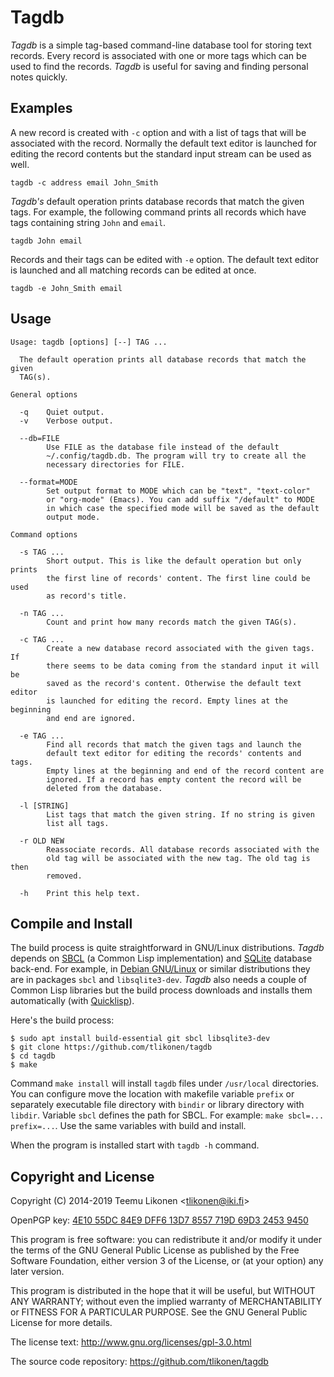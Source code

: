 Tagdb
=====

_Tagdb_ is a simple tag-based command-line database tool for storing
text records. Every record is associated with one or more tags which can
be used to find the records. _Tagdb_ is useful for saving and finding
personal notes quickly.


## Examples

A new record is created with `-c` option and with a list of tags that
will be associated with the record. Normally the default text editor is
launched for editing the record contents but the standard input stream
can be used as well.

    tagdb -c address email John_Smith

_Tagdb's_ default operation prints database records that match the given
tags. For example, the following command prints all records which have
tags containing string `John` and `email`.

    tagdb John email

Records and their tags can be edited with `-e` option. The default text
editor is launched and all matching records can be edited at once.

    tagdb -e John_Smith email


## Usage

    Usage: tagdb [options] [--] TAG ...

      The default operation prints all database records that match the given
      TAG(s).

    General options

      -q    Quiet output.
      -v    Verbose output.

      --db=FILE
            Use FILE as the database file instead of the default
            ~/.config/tagdb.db. The program will try to create all the
            necessary directories for FILE.

      --format=MODE
            Set output format to MODE which can be "text", "text-color"
            or "org-mode" (Emacs). You can add suffix "/default" to MODE
            in which case the specified mode will be saved as the default
            output mode.

    Command options

      -s TAG ...
            Short output. This is like the default operation but only prints
            the first line of records' content. The first line could be used
            as record's title.

      -n TAG ...
            Count and print how many records match the given TAG(s).

      -c TAG ...
            Create a new database record associated with the given tags. If
            there seems to be data coming from the standard input it will be
            saved as the record's content. Otherwise the default text editor
            is launched for editing the record. Empty lines at the beginning
            and end are ignored.

      -e TAG ...
            Find all records that match the given tags and launch the
            default text editor for editing the records' contents and tags.
            Empty lines at the beginning and end of the record content are
            ignored. If a record has empty content the record will be
            deleted from the database.

      -l [STRING]
            List tags that match the given string. If no string is given
            list all tags.

      -r OLD NEW
            Reassociate records. All database records associated with the
            old tag will be associated with the new tag. The old tag is then
            removed.

      -h    Print this help text.


## Compile and Install

The build process is quite straightforward in GNU/Linux distributions.
_Tagdb_ depends on [SBCL][] (a Common Lisp implementation) and
[SQLite][] database back-end. For example, in [Debian GNU/Linux][Debian]
or similar distributions they are in packages `sbcl` and
`libsqlite3-dev`. _Tagdb_ also needs a couple of Common Lisp libraries
but the build process downloads and installs them automatically (with
[Quicklisp][QL]).

Here's the build process:

    $ sudo apt install build-essential git sbcl libsqlite3-dev
    $ git clone https://github.com/tlikonen/tagdb
    $ cd tagdb
    $ make

Command `make install` will install `tagdb` files under `/usr/local`
directories. You can configure move the location with makefile variable
`prefix` or separately executable file directory with `bindir` or
library directory with `libdir`. Variable `sbcl` defines the path for
SBCL. For example: `make sbcl=... prefix=...`. Use the same variables
with build and install.

When the program is installed start with `tagdb -h` command.


[SBCL]:    http://www.sbcl.org/
[SQLite]:  http://www.sqlite.org/
[Debian]:  http://www.debian.org/
[QL]:      http://www.quicklisp.org/


## Copyright and License

Copyright (C) 2014-2019 Teemu Likonen <<tlikonen@iki.fi>>

OpenPGP key: [4E10 55DC 84E9 DFF6 13D7 8557 719D 69D3 2453 9450][PGP]

This program is free software: you can redistribute it and/or modify it
under the terms of the GNU General Public License as published by the
Free Software Foundation, either version 3 of the License, or (at your
option) any later version.

This program is distributed in the hope that it will be useful, but
WITHOUT ANY WARRANTY; without even the implied warranty of
MERCHANTABILITY or FITNESS FOR A PARTICULAR PURPOSE. See the GNU General
Public License for more details.

The license text: <http://www.gnu.org/licenses/gpl-3.0.html>

The source code repository: <https://github.com/tlikonen/tagdb>

[PGP]: http://www.iki.fi/tlikonen/pgp-key.asc
